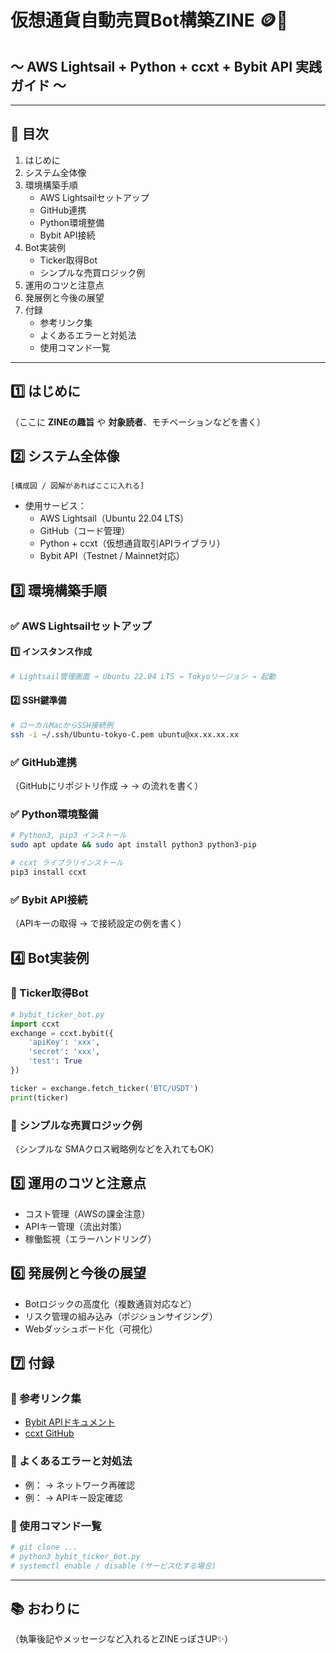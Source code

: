 # 仮想通貨自動売買Bot構築ZINE 🪙🚀
## 〜 AWS Lightsail + Python + ccxt + Bybit API 実践ガイド 〜

---

## 📝 目次

1. はじめに
2. システム全体像
3. 環境構築手順
    - AWS Lightsailセットアップ
    - GitHub連携
    - Python環境整備
    - Bybit API接続
4. Bot実装例
    - Ticker取得Bot
    - シンプルな売買ロジック例
5. 運用のコツと注意点
6. 発展例と今後の展望
7. 付録
    - 参考リンク集
    - よくあるエラーと対処法
    - 使用コマンド一覧

---

## 1️⃣ はじめに

（ここに **ZINEの趣旨** や **対象読者**、モチベーションなどを書く）

## 2️⃣ システム全体像

```
[構成図 / 図解があればここに入れる]
```

- 使用サービス：
    - AWS Lightsail（Ubuntu 22.04 LTS）
    - GitHub（コード管理）
    - Python + ccxt（仮想通貨取引APIライブラリ）
    - Bybit API（Testnet / Mainnet対応）

## 3️⃣ 環境構築手順

### ✅ AWS Lightsailセットアップ

#### 1️⃣ インスタンス作成
```bash
# Lightsail管理画面 → Ubuntu 22.04 LTS → Tokyoリージョン → 起動
```

#### 2️⃣ SSH鍵準備
```bash
# ローカルMacからSSH接続例
ssh -i ~/.ssh/Ubuntu-tokyo-C.pem ubuntu@xx.xx.xx.xx
```

### ✅ GitHub連携

（GitHubにリポジトリ作成 →  →  の流れを書く）

### ✅ Python環境整備

```bash
# Python3, pip3 インストール
sudo apt update && sudo apt install python3 python3-pip

# ccxt ライブラリインストール
pip3 install ccxt
```

### ✅ Bybit API接続

（APIキーの取得 →  で接続設定の例を書く）

## 4️⃣ Bot実装例

### 🔸 Ticker取得Bot

```python
# bybit_ticker_bot.py
import ccxt
exchange = ccxt.bybit({
    'apiKey': 'xxx',
    'secret': 'xxx',
    'test': True
})

ticker = exchange.fetch_ticker('BTC/USDT')
print(ticker)
```

### 🔸 シンプルな売買ロジック例

（シンプルな SMAクロス戦略例などを入れてもOK）

## 5️⃣ 運用のコツと注意点

- コスト管理（AWSの課金注意）
- APIキー管理（流出対策）
- 稼働監視（エラーハンドリング）

## 6️⃣ 発展例と今後の展望

- Botロジックの高度化（複数通貨対応など）
- リスク管理の組み込み（ポジションサイジング）
- Webダッシュボード化（可視化）

## 7️⃣ 付録

### 🔹 参考リンク集
- [Bybit APIドキュメント](https://bybit-exchange.github.io/docs/)
- [ccxt GitHub](https://github.com/ccxt/ccxt)

### 🔹 よくあるエラーと対処法
- 例： → ネットワーク再確認
- 例： → APIキー設定確認

### 🔹 使用コマンド一覧
```bash
# git clone ...
# python3 bybit_ticker_bot.py
# systemctl enable / disable (サービス化する場合)
```

---

## 📚 おわりに

（執筆後記やメッセージなど入れるとZINEっぽさUP✨）

